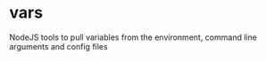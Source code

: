 # vars
NodeJS tools to pull variables from the environment, command line arguments and config files
